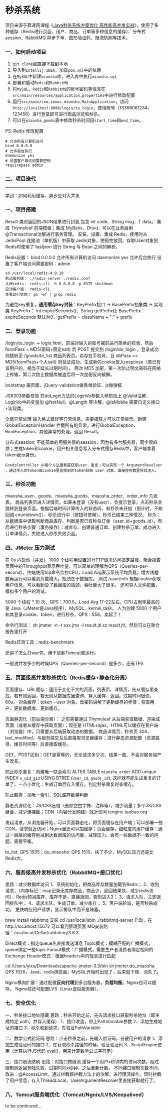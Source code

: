 # 秒杀系统

项目来源于慕课网课程《[Java秒杀系统方案优化 高性能高并发实战](https://coding.imooc.com/class/chapter/168.html)》，使用了多种缓存（Redis进行页面、用户、商品、订单等多种信息的缓存）、分布式session、RabbitMQ 异步下单、图形验证码、限流防刷等技术。

### 一、如何启动项目

1. `git clone`或直接下载到本地  
2. 导入到`Intellij IDEA`，加载`pom.xml`中的依赖  
3. 在`MySQL`中新建`miaosha`库，进入库中执行`miaosha.sql`  
4. 部署和启动`Redis`和`RabbitMQ`  
5. 将`MySQL`、`Redis`和`RabbitMQ`的账号密码等信息在`src/main/resources/application.properties`中进行修改配置  
6. 运行`src/main/com.imooc.miaosha.MainApplication`，访问`http://localhost:8080/login/to_login`，使用账号（13366061234，123456）进行登录即可进行商品浏览和秒杀。  
7. 可以在`miaosha_goods`表中修改秒杀时间段`start_time`和`end_time`。

PS: Redis 修改配置
```$conf
# 允许所有计算机访问
bind 0.0.0.0
# 允许后台执行
daemonize yes
# 设置客户端访问需要密码
requirepass admin
```

### 二、项目迭代




---
学到：如何利用缓存、异步应对大并发

### 一、项目搭建
Result 类对返回的JSON结果进行封装,包含 int code、String msg、T data。
集成 Thymeleaf 前端模板；集成 MyBatis、Druid，可以在业务层用@Transactional注解进行事务管理。
安装、设置、集成 Redis，使用时从 JedisPool 连接池（单机版）中获取 Jedis对象，使用完放回。存取User对象到Redis时使用了 fastjson 进行 String 与 Bean 之间的解析。

Redis设置：
	bind 0.0.0.0 允许所有计算机访问
	daemonize yes	允许后台执行
	设置了客户端访问需要密码：admin

	cd /usr/local/redis-4.0.10
	启动服务端： ./redis-server ./redis.conf
	关闭redis： redis-cli -h 0.0.0.0 -p 6379 shutdown
	启动客户端： redis-cli
	查看运行状态： ps -ef | grep redis

为避免key重复，**通用缓存key封装**：KeyPrefix接口 -> BasePrefix抽象类 -> 实现类
	KeyPrefix： int expireSeconds()、String getPrefix();
	BasePrefix： expireSeconds 默认为0，getPrefix = className + ":" + prefix

### 二、登录功能
/login/to_login -> login.html，前端对输入的账号密码进行简单的校验，然后 formPass = MD5(密码+固定salt) 后 POST 提交到 /login/do_login ，登录成功则跳转至 /goods/to_list 商品列表页。若存在手机号，且 dbPass == MD5(formPass+个人salt) 则验证成功，生成新的cookie放入response（若已有该用户的，相当于延长过期时间）。
两次 MD5 加密，第一次防止明文密码在网络上传输，第二次防止数据库被盗后将一次加密反向破解。

bootstrap 画页面、jQuery-validation做表单验证、js做弹框

JSR303参数校验
	在doLogin方法的LoginVo参数入参前加上 @Valid注解，LoginVo中的变量加 @NotNull、@Length 等注解，@IsMobile 需要自定义接口+实现类。

全局异常处理
	输入格式错误等异常信息，需要捕获才可以正常提示。新建 GlobalExceptionHandler 拦截所有的异常，进行GlobalException、BindException、其他异常的处理，返回 Result。

分布式session:
	不能简单的用服务器的session，因为有多台服务器，同步很麻烦；生成token和cookie，用户相关信息写入分布式缓存Redis中，客户端拿着token表示身份。

	GoodsController 中每个方法里都要获取user，重复；可以实现一个 ArgumentResolver ，通过传入的token或cookie里查找到的token获取 user 对象，直接在参数里将其注入。

### 三、秒杀功能
miaosha_user、goods、miaosha_goods、miaosha_order、order_info 几张表。
商品列表页进入详情页，如果未登录（没有user），会提示登录，点击秒杀会跳转到登录页面。根据后端时间计算传入的状态码，有秒杀未开始（倒计时，不断回调 countdown()）、秒杀进行中（按钮可使用）、秒杀已结束三种情况。
秒杀：从数据库中读取判断商品库存、判断是否已有秒杀订单（user_id+goods_id），然后进行秒杀步骤（事务操作）：减库存、创建普通订单、创建秒杀订单。成功进入订单详情页，失败进入秒杀失败页面。

### 四、JMeter 压力测试
在 0s 内启动（并发） 1000 个线程用设置的 HTTP请求访问指定路径，聚合报告页面中的Throughput表示吞吐量，可以简单的理解为QPS（Queries-per-second）。终端使用top命令监控CPU，Load Avg表示系统平均负载，增大线程数再运行可以看到负载增大。瓶颈在于数据库。
测试 /user/info 根据cookie获取用户信息，可以看到没了数据库的瓶颈，吞吐量大了很多。
还可导入文件配置，模拟多个用户的测试。

5000 个线程 * 10 次，QPS：700.5，Load Avg 17-22左右，CPU占用率最高的是 Java（JMeter是Java程序）、MySQL、kernel_task。
人为创建 5000 个用户和其登录cookie、token，进行秒杀，QPS：558。卖超了！

命令行测试：
	sh jmeter -n -t xxx.jmx -l result.jtl
	sz result.jtl，然后可以在聚合报告里打开

Redis压测工具：redis-benchmark

还讲了怎么打war包，用于放到Tomcat里运行。

一般说并发多少的时候QPS（Queries-per-second）是多少，还有TPS


### 五、页面级高并发秒杀优化（Redis缓存+静态化分离）
页面缓存、URL缓存：适用于变化不大的页面，列表页、详情页，先从缓存里查找，若有则返回，若无则从数据库里查询、存入缓存、返回。过期时间很快，60s。
对象缓存：token - user 对象。改密码讲解了更新缓存的步骤：获取用户、更新数据库、更新缓存。

页面静态化（前后端分离）：
	之前需要通过 Thymeleaf 从后端获取数据、渲染成页面（或者从缓存中获取页面）；现在是 HTML+ajax，HTML可以缓存在客户端（浏览器）中，只需要从后端获取动态的数据。
	商品详情页、秒杀页
304、last_modified，与服务端交互后直接取浏览器缓存；进行静态资源配置（资源路径、缓存时间等）后直接取缓存。

GET、POST区别：GET是幂等的，无论请求多少次、结果一致、不会对服务端产生改变。

防止秒杀重复：创建唯一联合索引 ALTER TABLE `miaosha_order` 
ADD unique INDEX `u_uid_gid` USING BTREE (`user_id`, `goods_id`); 这样就不能生成重复的订单了。一点小优化：生成订单后存入缓存，判定秒杀重复时查缓存。

防止超卖：加唯一索引、SQL库存数量判断

静态资源优化：JS/CSS压缩（去除空白字符、注释等），减少流量；多个JS/CSS组合，减少连接数；CDN（内容分发网络）就近访问
	tengine.taobao.org

发起请求，从浏览器开始，可以页面静态化，将页面缓存在用户端；可以部署一些CDN，请求就近访问；Nginx里还可以加缓存；页面缓存，细粒度的用户缓存：通过一层层的缓存削减到达数据库的访问量，减轻压力。会有一些数据不一致的问题，需要平衡。

to_list: QPS 1935；do_miaosha: QPS 1510，快了不少，MySQL压力还是比Redis大。


### 六、服务级高并发秒杀优化（RabbitMQ+接口优化）
思路：减少数据库访问
	1、系统初始化，把商品库存数量加载到Redis；
	2、收到请求，（内存标记：map记录无库存商品，商品少，返回结果快，减少redis访问），Redis预减库存，库存不足，直接返回，否则进入3；
	3、请求入队，立即返回排队中；
	4、请求出队，生成订单，减少库存；
	5、客户端轮询，是否秒杀成功。
更快响应用户请求，显示排队中而不是堵塞。

brew install rabbitmq 安装
cd /usr/local/sbin
./rabbitmq-server 启动，在 http://localhost:15672 可以看到管理页面
MQ安装路径：/usr/local/Cellar/rabbitmq/3.8.3

Direct模式：指定queue名直接发送消息
Topic模式：模糊匹配的广播模式，queue绑定一些topic
Fanout模式：广播模式，需要生产者消费者绑定相同的Exchange
Header模式：根据headers中的信息进行匹配

cd /Users/yixu/Downloads/apache-jmeter-3.3/bin 
sh jmeter
do_miaosha: QPS 1926，Java、redis排前面，MySQL开始时出现了，后来就下降、消失了。

Nginx横向扩展：通过配置**反向代理**到多台服务器，**负载均衡**。Nginx也可以缓存。
Nginx前还可配置LVS（Linux虚拟服务器）。

### 七、安全优化
一、秒杀接口地址隐藏 
思路：秒杀开始之前，先去请求接口获取秒杀地址（即生成特定 path，并存入缓存）
1、接口改造，带上PathVariable参数
2、添加生成地址的接口
3、秒杀收到请求，先验证PathVariable

二、数学公式验证码
思路：点击秒杀之前，先输入验证码，分散用户的请求
1、添加生成验证码的接口
2、在获取秒杀路径的时候，验证验证码
3、ScriptEngine使用（计算执行JS代码 eval()，用来计算数学公式字符串）

三、接口限流防刷
思路：对接口做限流
缓存一个用户x秒钟内的访问次数，超过限制则返回登陆失败，过期时间x秒钟，之后重新计数。
不同接口限制次数不同，改进：@AccessLimit，通过拦截器拦截方法上的注解，进行限流操作。同时拦截了用户信息，存入ThreadLocal，UserArgumentResolver里直接获取就行了。


### 八、Tomcat服务端优化（Tomcat/Ngnix/LVS/Keepalived）

to be continued...















































